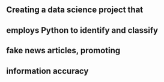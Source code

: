 ## Creating a data science project that
## employs Python to identify and classify
## fake news articles, promoting
## information accuracy
